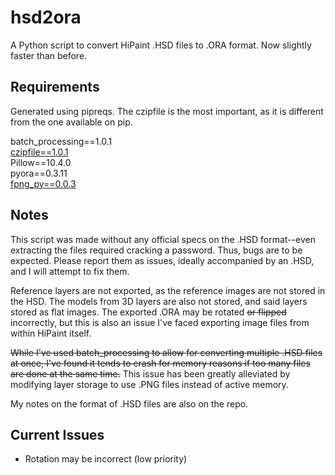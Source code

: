 # hsd2ora
A Python script to convert HiPaint .HSD files to .ORA format. Now slightly faster than before.

## Requirements
Generated using pipreqs. The czipfile is the most important, as it is different from the one available on pip.

batch_processing==1.0.1 <br />
[czipfile==1.0.1](https://github.com/ziyuang/czipfile) <br />
Pillow==10.4.0 <br />
pyora==0.3.11 <br />
[fpng_py==0.0.3](https://github.com/K0lb3/fpng_py)

## Notes
This script was made without any official specs on the .HSD format--even extracting the files required cracking a password. Thus, bugs are to be expected. Please report them as issues, ideally accompanied by an .HSD, and I will attempt to fix them.

Reference layers are not exported, as the reference images are not stored in the HSD. The models from 3D layers are also not stored, and said layers stored as flat images. The exported .ORA may be rotated ~~or flipped~~ incorrectly, but this is also an issue I've faced exporting image files from within HiPaint itself.

~~While I've used batch_processing to allow for converting multiple .HSD files at once, I've found it tends to crash for memory reasons if too many files are done at the same time.~~ This issue has been greatly alleviated by modifying layer storage to use .PNG files instead of active memory.

My notes on the format of .HSD files are also on the repo.

## Current Issues
- Rotation may be incorrect (low priority)
